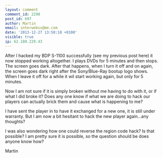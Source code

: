 ```yaml
---
layout: comment
comment_id: 2290
post_id: 697
author: Martin
email: interwebss@me.com
date: '2013-12-27 13:50:18 +0100'
visible: true
ip: 62.180.229.43
---
```

After I hacked my BDP S-1100 successfully (see my previous post here) it now stopped working altogether. I plays DVDs for 5 minutes and then stops. The screen goes dark. After that happens, when I turn it off and on again, the screen goes dark right after the Sony/Blue-Ray bootup logo shows. When I leave it off for a while it wil start working again, but only for 5 minutes. 

Now I am not sure if it is simply broken without me having to do with it, or if what I did broke it? Does any one know if what we are doing to hack our players can actually brick them and cause what is happening to me?

I have sent the player in to have it exchanged for a new one, it is still under warranty. But I am now a bit hesitant to hack the new player again...any thoughts?

I was also wondering how one could reverse the region code hack? Is that possible? I am pretty sure it is possible, so the question should be does anyone know how?

Martin
